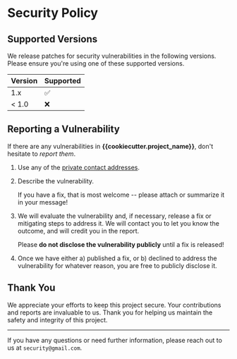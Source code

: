 # Security Policy

## Supported Versions

We release patches for security vulnerabilities in the following versions. Please ensure you're using one of these supported versions.

| Version | Supported          |
| ------- | ------------------ |
| 1.x     | :white_check_mark: |
| < 1.0   | :x:                |

## Reporting a Vulnerability

If there are any vulnerabilities in **{{cookiecutter.project_name}}**, don't hesitate to _report them_.

1. Use any of the [private contact addresses](https://github.com/{{cookiecutter.github_username}}/{{cookiecutter.repo_slug}}#support).
2. Describe the vulnerability.

   If you have a fix, that is most welcome -- please attach or summarize it in your message!

3. We will evaluate the vulnerability and, if necessary, release a fix or mitigating steps to address it. We will contact you to let you know the outcome, and will credit you in the report.

   Please **do not disclose the vulnerability publicly** until a fix is released!

4. Once we have either a) published a fix, or b) declined to address the vulnerability for whatever reason, you are free to publicly disclose it.

## Thank You

We appreciate your efforts to keep this project secure. Your contributions and reports are invaluable to us. Thank you for helping us maintain the safety and integrity of this project.

---

If you have any questions or need further information, please reach out to us at `security@gmail.com`.

